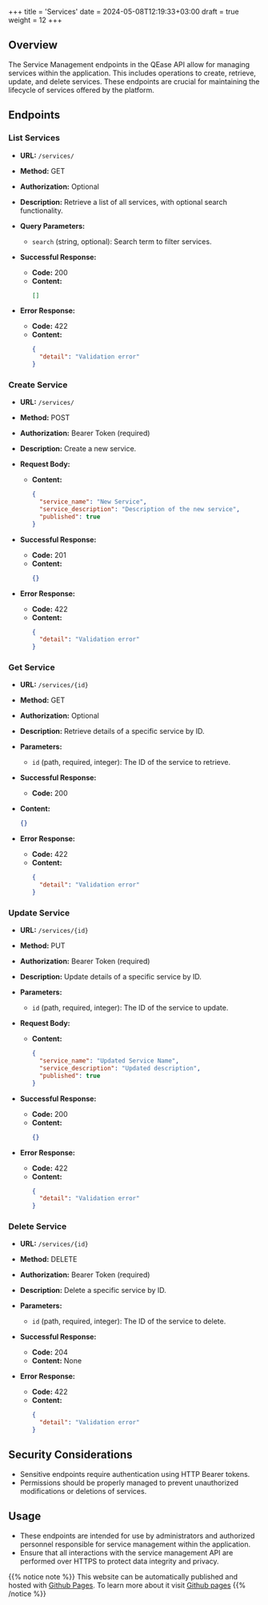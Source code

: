 +++
title = 'Services'
date = 2024-05-08T12:19:33+03:00
draft = true
weight = 12
+++

## Overview

The Service Management endpoints in the QEase API allow for managing services within the application. This includes operations to create, retrieve, update, and delete services. These endpoints are crucial for maintaining the lifecycle of services offered by the platform.

## Endpoints

### List Services

- **URL:** `/services/`
- **Method:** GET
- **Authorization:** Optional
- **Description:** Retrieve a list of all services, with optional search functionality.
- **Query Parameters:**
  - `search` (string, optional): Search term to filter services.
- **Successful Response:**
  - **Code:** 200
  - **Content:** 
    ```json
    []
    ```

- **Error Response:**
  - **Code:** 422
  - **Content:** 
    ```json
    {
      "detail": "Validation error"
    }
    ```

### Create Service

- **URL:** `/services/`
- **Method:** POST
- **Authorization:** Bearer Token (required)
- **Description:** Create a new service.
- **Request Body:**
  - **Content:** 
    ```json
    {
      "service_name": "New Service",
      "service_description": "Description of the new service",
      "published": true
    }
    ```
- **Successful Response:**
  - **Code:** 201
  - **Content:** 
    ```json
    {}
    ```

- **Error Response:**
  - **Code:** 422
  - **Content:** 
    ```json
    {
      "detail": "Validation error"
    }
    ```

### Get Service

- **URL:** `/services/{id}`
- **Method:** GET
- **Authorization:** Optional
- **Description:** Retrieve details of a specific service by ID.
- **Parameters:**
  - `id` (path, required, integer): The ID of the service to retrieve.
- **Successful Response:**
  - **Code:** 200
- **Content:** 
    ```json
    {}
    ```

- **Error Response:**
  - **Code:** 422
  - **Content:** 
    ```json
    {
      "detail": "Validation error"
    }
    ```

### Update Service

- **URL:** `/services/{id}`
- **Method:** PUT
- **Authorization:** Bearer Token (required)
- **Description:** Update details of a specific service by ID.
- **Parameters:**
  - `id` (path, required, integer): The ID of the service to update.
- **Request Body:**
  - **Content:** 
    ```json
    {
      "service_name": "Updated Service Name",
      "service_description": "Updated description",
      "published": true
    }
    ```
- **Successful Response:**
  - **Code:** 200
  - **Content:** 
    ```json
    {}
    ```

- **Error Response:**
  - **Code:** 422
  - **Content:** 
    ```json
    {
      "detail": "Validation error"
    }
    ```

### Delete Service

- **URL:** `/services/{id}`
- **Method:** DELETE
- **Authorization:** Bearer Token (required)
- **Description:** Delete a specific service by ID.
- **Parameters:**
  - `id` (path, required, integer): The ID of the service to delete.
- **Successful Response:**
  - **Code:** 204
  - **Content:** None

- **Error Response:**
  - **Code:** 422
  - **Content:** 
    ```json
    {
      "detail": "Validation error"
    }
    ```

## Security Considerations

- Sensitive endpoints require authentication using HTTP Bearer tokens.
- Permissions should be properly managed to prevent unauthorized modifications or deletions of services.

## Usage

- These endpoints are intended for use by administrators and authorized personnel responsible for service management within the application.
- Ensure that all interactions with the service management API are performed over HTTPS to protect data integrity and privacy.


{{% notice note %}}
This website can be automatically published and hosted with [Github Pages](https://pages.github.com/). To learn more about it visit [Github pages](https://gohugo.io/hosting-and-deployment/hosting-on-github/)
{{% /notice %}}